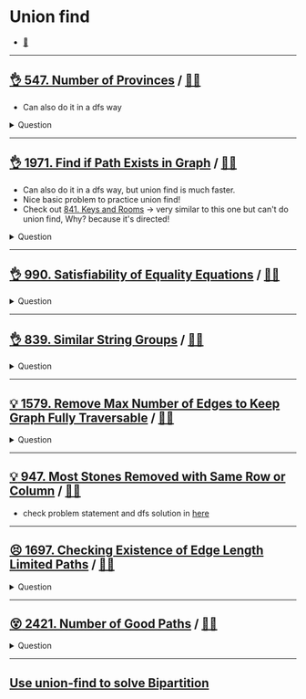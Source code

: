 # Union find

- [:notebook:](https://js-notes.vercel.app/software_engineering/ds_and_algos/union_find)

------------------------------------------------------------------------------

## [:ok_hand: 547. Number of Provinces](https://leetcode.com/problems/number-of-provinces) / [:man_technologist:](number_of_provinces.py)

- Can also do it in a dfs way

<details><summary markdown="span">Question</summary>

```markdown
There are n cities. Some of them are connected, while some are not. If city a is connected directly with city b, and city b is connected directly with city c, then city a is connected indirectly with city c.

A province is a group of directly or indirectly connected cities and no other cities outside of the group.

You are given an n x n matrix isConnected where isConnected[i][j] = 1 if the ith city and the jth city are directly connected, and isConnected[i][j] = 0 otherwise.

Return the total number of provinces.

Input: isConnected = [[1,1,0],[1,1,0],[0,0,1]]
Output: 2
```

</details>

------------------------------------------------------------------------------

## [:ok_hand: 1971. Find if Path Exists in Graph](https://leetcode.com/problems/find-if-path-exists-in-graph/) / [:man_technologist:](find_if_path_exists_in_graph.h)

- Can also do it in a dfs way, but union find is much faster.
- Nice basic problem to practice union find!
- Check out [841. Keys and Rooms](../backtracking/README.md#👌-841-keys-and-rooms-🎯) -> very similar to this one but can't do union find, Why? because it's directed!

<details><summary markdown="span">Question</summary>

```markdown
There is a bi-directional graph with n vertices, where
- each vertex is labeled from 0 to n - 1 (inclusive).

The edges in the graph are represented as a 2D integer array edges, where
- each edges[i] = [ui, vi] denotes a bi-directional edge between ui and  vi.
- Every vertex pair is connected by at most one edge, and
- no vertex has an edge to itself.

You want to determine
- if there is a valid path that exists from source to destination.

Given edges and the integers n, source, and destination,
return true if there is a valid path from source to destination,
or false otherwise.


Input: n = 3, edges = [[0,1],[1,2],[2,0]], source = 0, destination = 2
Output: true
Explanation:

There are two paths from vertex 0 to vertex 2:
- 0 → 1 → 2
- 0 → 2
```

</details>

------------------------------------------------------------------------------

## [:ok_hand: 990. Satisfiability of Equality Equations](https://leetcode.com/problems/satisfiability-of-equality-equations/) / [:man_technologist:](satisfiability_of_eqs.h)

<details><summary markdown="span">Question</summary>

```markdown
You are given an array of strings equations that represent relationships between variables where
- each string equations[i] is of length 4
- takes one of two different forms: "x==y" or "x!=y".
- x and y are lowercase letters (not necessarily different) that represent one-letter variable names.

Return true if it is possible to assign integers to variable names so as to satisfy all the given equations, or false otherwise.

Input: equations = ["a==b","b!=a"]
Output: false
```

</details>

------------------------------------------------------------------------------

## [:ok_hand: 839. Similar String Groups](https://leetcode.com/problems/similar-string-groups) / [:man_technologist:](similar_string_groups.h)

<details><summary markdown="span">Question</summary>

```markdown
Two strings X and Y are similar if we can swap two letters (in different
positions) of X, so that it equals Y. Also two strings X and Y are similar if
they are equal. For example,
- "tars" and "rats" are similar (swapping at positions 0 and 2), and
- "rats" and "arts" are similar,
- but "star" is not similar to "tars", "rats", or "arts".

Each group is such that a word is in the group if and only if it is similar to
at least one other word in the group.


These form two connected groups by similarity:
- {"tars", "rats", "arts"} and {"star"}.

- Notice that "tars" and "arts" are in the same group even though they are not
  similar.

We are given a list strs of strings where every string in strs is an anagram of
every other string in strs. How many groups are there?

Input: strs = ["tars","rats","arts","star"]
Output: 2

Input: strs = ["omv","ovm"]
Output: 1
```

</details>

------------------------------------------------------------------------------

## [:bulb: 1579. Remove Max Number of Edges to Keep Graph Fully Traversable](https://leetcode.com/problems/remove-max-number-of-edges-to-keep-graph-fully-traversable) / [:man_technologist:](remove_max_edges_to_keep_fully_traversable.h)

<details><summary markdown="span">Question</summary>

```markdown
Alice and Bob have an undirected graph of n nodes and three types of edges:

- Type 1: Can be traversed by Alice only.
- Type 2: Can be traversed by Bob only.
- Type 3: Can be traversed by both Alice and Bob.

Given an array edges where edges[i] = [typei, ui, vi] represents a bidirectional
edge of type typei between nodes ui and vi, find the maximum number of edges you
can remove so that after removing the edges, the graph can still be fully
traversed by both Alice and Bob.

The graph is fully traversed by Alice and Bob if starting from any node, they
can reach all other nodes.

Return the maximum number of edges you can remove, or return -1 if Alice and Bob
cannot fully traverse the graph.
```

</details>

------------------------------------------------------------------------------

## [:bulb: 947. Most Stones Removed with Same Row or Column](https://leetcode.com/problems/most-stones-removed-with-same-row-or-column/) / [:man_technologist:](most_stones_removed_with_same_row_or_col_uf.h)

- check problem statement and dfs solution in [here](../graph/README.md#💡-947-most-stones-removed-with-same-row-or-column-🎯)

------------------------------------------------------------------------------

## [:persevere: 1697. Checking Existence of Edge Length Limited Paths](https://leetcode.com/problems/checking-existence-of-edge-length-limited-paths) / [:man_technologist:](existence_of_edge_lenth_limited_path.h)

<details><summary markdown="span">Question</summary>

```markdown
An undirected graph of n nodes is defined by edgeList, where
- edgeList[i] = [ui, vi, disi] denotes an edge between nodes ui and vi with
  distance disi.
- Note that there may be multiple edges between two nodes.

Given an array queries, where queries[j] = [pj, qj, limitj], your task is to
determine for each queries[j] whether there is a path between pj and qj such
that each edge on the path has a distance strictly less than limitj .

Return a boolean array answer, where answer.length == queries.length and
the jth value of answer is true if there is a path for queries[j] is true, and
false otherwise.

Input: n = 3, edgeList = [[0,1,2],[1,2,4],[2,0,8],[1,0,16]],
              queries = [[0,1,2],[0,2,5]]
Output: [false,true]

- between 0 and 1 there is no path where each distance is less than 2
- there is a path (0 -> 1 -> 2) of two edges with distances less than 5
```

</details>

------------------------------------------------------------------------------

## [:dizzy_face: 2421. Number of Good Paths](https://leetcode.com/problems/number-of-good-paths/) / [:man_technologist:](number_of_good_paths.h)

<details><summary markdown="span">Question</summary>

```markdown
There is a tree (i.e. a connected, undirected graph with no cycles) consisting
of n nodes numbered from `0` to `n - 1` and exactly `n - 1` edges.

You are given a 0-indexed integer array vals of length n where vals[i] denotes
the value of the ith node.

You are also given a 2D integer array edges where `edges[i] = [ai, bi]` denotes
that there exists an undirected edge connecting nodes ai and bi.

A good path is a simple path that satisfies the following conditions:

- The starting node and the ending node have the same value.
- All nodes between the starting node and the ending node have values less than
  or equal to the starting node (i.e. the starting node's value should be the
  maximum value along the path).

Return the number of distinct good paths.

Note that a path and its reverse are counted as the same path.
For example, 0 -> 1 is considered to be the same as 1 -> 0.
A single node is also considered as a valid path.

Input: vals = [1,3,2,1,3], edges = [[0,1],[0,2],[2,3],[2,4]]
Output: 6

nodeIdx(val) below:

        0(1)
    1(3)     2(2)
           3(1) 4(3)

Explanation: There are 5 good paths consisting of a single node.
There is 1 additional good path: nodeIdx: 1 -> 0 -> 2 -> 4.

(The reverse path 4 -> 2 -> 0 -> 1 is treated as the same as 1 -> 0 -> 2 -> 4.)
Note that 0 -> 2 -> 3 is not a good path because vals[2] > vals[0].

```

</details>

------------------------------------------------------------------------------

## [Use union-find to solve Bipartition](../graph/README.md#solve-bipartition-with-union-find)

